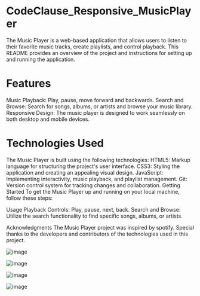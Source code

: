 # CodeClause_Responsive_MusicPlayer
The Music Player is a web-based application that allows users to listen to their favorite music tracks, create playlists, and control playback. This README provides an overview of the project and instructions for setting up and running the application.

# Features
Music Playback: Play, pause, move forward and backwards.
Search and Browse: Search for songs, albums, or artists and browse your music library.
Responsive Design: The music player is designed to work seamlessly on both desktop and mobile devices.

# Technologies Used
The Music Player is built using the following technologies:
HTML5: Markup language for structuring the project's user interface.
CSS3: Styling the application and creating an appealing visual design.
JavaScript: Implementing interactivity, music playback, and playlist management.
Git: Version control system for tracking changes and collaboration.
Getting Started
To get the Music Player up and running on your local machine, follow these steps:

Usage
Playback Controls: Play, pause, next, back.
Search and Browse: Utilize the search functionality to find specific songs, albums, or artists.

Acknowledgments
The Music Player project was inspired by spotify.
Special thanks to the developers and contributors of the technologies used in this project.


![image](https://github.com/ReubenMatrix/CodeClause_Responsive_MusicPlayer/assets/136352370/6a7a5f1d-3586-4294-9561-0801cc175ebf)


![image](https://github.com/ReubenMatrix/CodeClause_Responsive_MusicPlayer/assets/136352370/092264ab-a752-441c-b5e4-c77edc6266c5)


![image](https://github.com/ReubenMatrix/CodeClause_Responsive_MusicPlayer/assets/136352370/1ad825f2-0a83-4a7a-b22b-f8394a3aa61d)


![image](https://github.com/ReubenMatrix/CodeClause_Responsive_MusicPlayer/assets/136352370/9b584a24-a412-46bd-ab6f-219711cc69b0)

